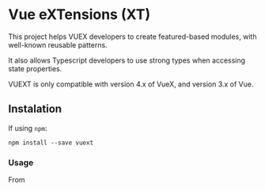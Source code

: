# Vue eXTensions (XT)

This project helps VUEX developers to create featured-based modules, with well-known reusable patterns.

It also allows Typescript developers to use strong types when accessing state properties.

VUEXT is only compatible with version 4.x of VueX, and version 3.x of Vue.

## Instalation

If using `npm`:

```
npm install --save vuext
```

### Usage

From
